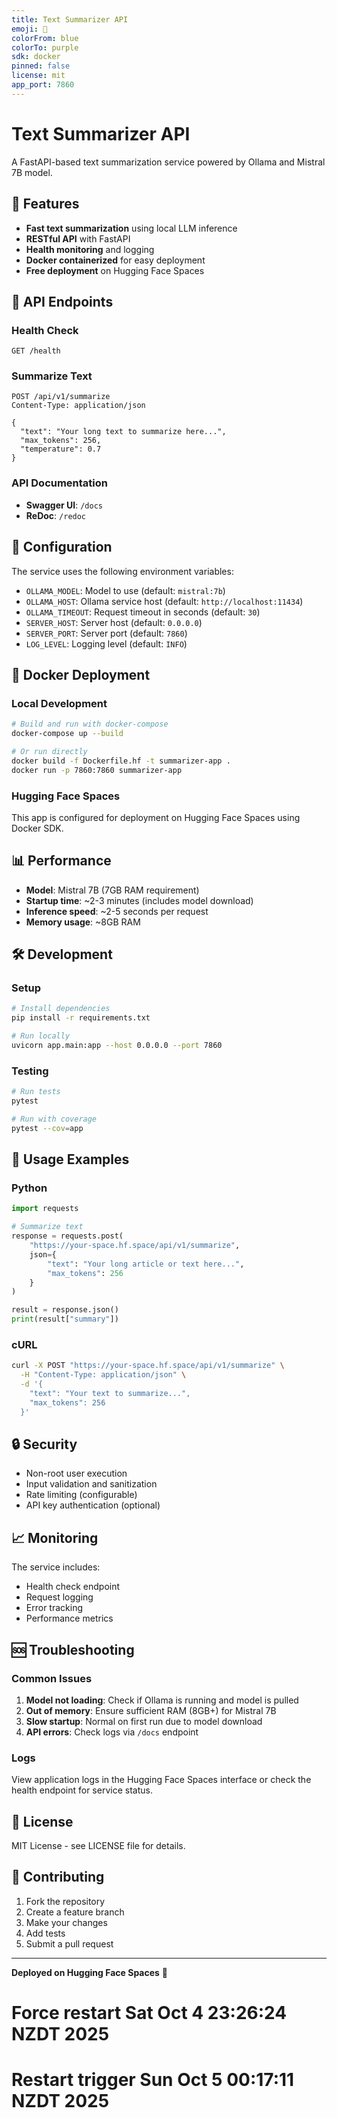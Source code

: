 ```yaml
---
title: Text Summarizer API
emoji: 📝
colorFrom: blue
colorTo: purple
sdk: docker
pinned: false
license: mit
app_port: 7860
---
```


# Text Summarizer API

A FastAPI-based text summarization service powered by Ollama and Mistral 7B model.

## 🚀 Features

- **Fast text summarization** using local LLM inference
- **RESTful API** with FastAPI
- **Health monitoring** and logging
- **Docker containerized** for easy deployment
- **Free deployment** on Hugging Face Spaces

## 📡 API Endpoints

### Health Check
```
GET /health
```

### Summarize Text
```
POST /api/v1/summarize
Content-Type: application/json

{
  "text": "Your long text to summarize here...",
  "max_tokens": 256,
  "temperature": 0.7
}
```

### API Documentation
- **Swagger UI**: `/docs`
- **ReDoc**: `/redoc`

## 🔧 Configuration

The service uses the following environment variables:

- `OLLAMA_MODEL`: Model to use (default: `mistral:7b`)
- `OLLAMA_HOST`: Ollama service host (default: `http://localhost:11434`)
- `OLLAMA_TIMEOUT`: Request timeout in seconds (default: `30`)
- `SERVER_HOST`: Server host (default: `0.0.0.0`)
- `SERVER_PORT`: Server port (default: `7860`)
- `LOG_LEVEL`: Logging level (default: `INFO`)

## 🐳 Docker Deployment

### Local Development
```bash
# Build and run with docker-compose
docker-compose up --build

# Or run directly
docker build -f Dockerfile.hf -t summarizer-app .
docker run -p 7860:7860 summarizer-app
```

### Hugging Face Spaces
This app is configured for deployment on Hugging Face Spaces using Docker SDK.

## 📊 Performance

- **Model**: Mistral 7B (7GB RAM requirement)
- **Startup time**: ~2-3 minutes (includes model download)
- **Inference speed**: ~2-5 seconds per request
- **Memory usage**: ~8GB RAM

## 🛠️ Development

### Setup
```bash
# Install dependencies
pip install -r requirements.txt

# Run locally
uvicorn app.main:app --host 0.0.0.0 --port 7860
```

### Testing
```bash
# Run tests
pytest

# Run with coverage
pytest --cov=app
```

## 📝 Usage Examples

### Python
```python
import requests

# Summarize text
response = requests.post(
    "https://your-space.hf.space/api/v1/summarize",
    json={
        "text": "Your long article or text here...",
        "max_tokens": 256
    }
)

result = response.json()
print(result["summary"])
```

### cURL
```bash
curl -X POST "https://your-space.hf.space/api/v1/summarize" \
  -H "Content-Type: application/json" \
  -d '{
    "text": "Your text to summarize...",
    "max_tokens": 256
  }'
```

## 🔒 Security

- Non-root user execution
- Input validation and sanitization
- Rate limiting (configurable)
- API key authentication (optional)

## 📈 Monitoring

The service includes:
- Health check endpoint
- Request logging
- Error tracking
- Performance metrics

## 🆘 Troubleshooting

### Common Issues

1. **Model not loading**: Check if Ollama is running and model is pulled
2. **Out of memory**: Ensure sufficient RAM (8GB+) for Mistral 7B
3. **Slow startup**: Normal on first run due to model download
4. **API errors**: Check logs via `/docs` endpoint

### Logs
View application logs in the Hugging Face Spaces interface or check the health endpoint for service status.

## 📄 License

MIT License - see LICENSE file for details.

## 🤝 Contributing

1. Fork the repository
2. Create a feature branch
3. Make your changes
4. Add tests
5. Submit a pull request

---

**Deployed on Hugging Face Spaces** 🚀
# Force restart Sat Oct  4 23:26:24 NZDT 2025
# Restart trigger Sun Oct  5 00:17:11 NZDT 2025
